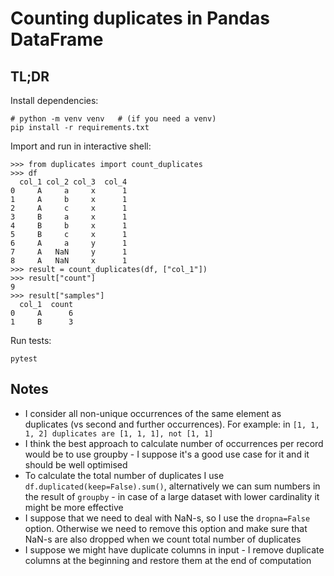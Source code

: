 # Counting duplicates in Pandas DataFrame

## TL;DR

Install dependencies:

```
# python -m venv venv   # (if you need a venv)
pip install -r requirements.txt
```


Import and run in interactive shell:

```
>>> from duplicates import count_duplicates
>>> df
  col_1 col_2 col_3  col_4
0     A     a     x      1
1     A     b     x      1
2     A     c     x      1
3     B     a     x      1
4     B     b     x      1
5     B     c     x      1
6     A     a     y      1
7     A   NaN     y      1
8     A   NaN     x      1
>>> result = count_duplicates(df, ["col_1"])
>>> result["count"]
9
>>> result["samples"]
  col_1  count
0     A      6
1     B      3
```

Run tests:

```
pytest
```



## Notes

- I consider all non-unique occurrences of the same element as duplicates (vs second and further occurrences). For example: in `[1, 1, 1, 2] duplicates are [1, 1, 1], not [1, 1]`
- I think the best approach to calculate number of occurrences per record would be to use groupby - I suppose it's a good use case for it and it should be well optimised
- To calculate the total number of duplicates I use `df.duplicated(keep=False).sum()`, alternatively we can sum numbers in the result of `groupby` - in case of a large dataset with lower cardinality it might be more effective
- I suppose that we need to deal with NaN-s, so I use the `dropna=False` option. Otherwise we need to remove this option and make sure that NaN-s are also dropped when we count total number of duplicates
- I suppose we might have duplicate columns in input - I remove duplicate columns at the beginning and restore them at the end of computation
